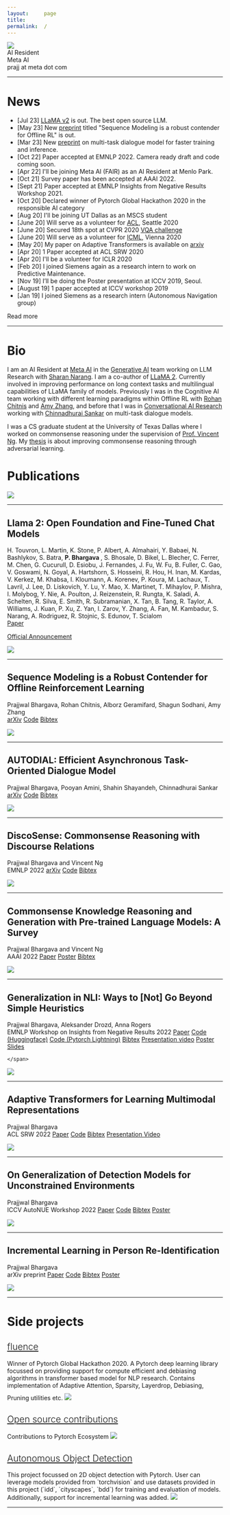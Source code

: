 ```yaml
---
layout:     page
title:
permalink:  /
---
```


<div class="row">
    <div class="col-sm-6 col-xs-12">
        <img src="/img/cover2.jpg">
    </div>
    <div class="col-sm-6 col-xs-12" style="margin-bottom: 0;">
        AI Resident<br>
        Meta AI<br>
        prajj at meta dot com
    </div>
</div>
<hr>

<a name="/news"></a>

# News
* [Jul 23] [LLaMA v2](https://ai.meta.com/llama/) is out. The best open source LLM. 
* [May 23] New [preprint](https://arxiv.org/abs/2305.14550) titled "Sequence Modeling is a robust contender for Offline RL" is out.
* [Mar 23] New [preprint](https://arxiv.org/abs/2303.06245) on multi-task dialogue model for faster training and inference.
* [Oct 22] Paper accepted at EMNLP 2022. Camera ready draft and code coming soon.
* [Apr 22] I'll be joining Meta AI (FAIR) as an AI Resident at Menlo Park.
* [Oct 21]  Survey paper has been accepted at AAAI 2022.
* [Sept 21] Paper accepted at EMNLP Insights from Negative Results Workshop 2021.
* [Oct 20] Declared winner of Pytorch Global Hackathon 2020 in the responsible AI category
* [Aug 20] I'll be joining UT Dallas as an MSCS student
* [June 20] Will serve as a volunteer for [ACL](https://acl2020.org/), Seattle 2020
* [June 20] Secured 18th spot at CVPR 2020 [VQA challenge](https://visualqa.org/roe)
* [June 20] Will serve as a volunteer for [ICML](https://icml.cc/Conferences/2020), Vienna 2020
* [May 20] My paper on Adaptive Transformers is available on [arxiv](https://arxiv.org/abs/2005.07486)
* [Apr 20] 1 Paper accepted at ACL SRW 2020
* [Apr 20] I'll be a volunteer for ICLR 2020
* [Feb 20] I joined Siemens again as a research intern to work on Predictive Maintenance.
* [Nov 19] I’ll be doing the Poster presentation at ICCV 2019, Seoul.
* [August 19] 1 paper accepted at ICCV workshop 2019
* [Jan 19] I joined Siemens as a research intern (Autonomous Navigation group)

<div id="read-more-button">
    <a nohref>Read more</a>
</div>

<hr>

<a name="/bio"></a>

# Bio

I am an AI Resident at [Meta AI](https://ai.facebook.com) in the [Generative AI](https://ai.facebook.com/blog/large-language-model-llama-meta-ai/) team working on LLM Research with [Sharan Narang](https://scholar.google.com/citations?user=CWOixywAAAAJ&hl=en). I am a co-author of [LLaMA 2](https://ai.meta.com/llama/). Currently involved in improving performance on long context tasks and multilingual capabilities of LLaMA family of models. Previously I was in the Cognitive AI team working with different learning paradigms within Offline RL with [Rohan Chitnis](https://rohanchitnis.com) and [Amy Zhang](https://amyzhang.github.io), and before that I was in [Conversational AI Research](https://ai.facebook.com/research/conversational-ai/) working with [Chinnadhurai Sankar](https://chinnadhurai.github.io) on multi-task dialogue models.

I was a CS graduate student at the University of Texas Dallas where I worked on commonsense reasoning under the supervision of [Prof. Vincent Ng](http://www.hlt.utdallas.edu/~vince/). My [thesis](https://libtreasures.utdallas.edu/handle/10735.1/9511) is about improving commonsense reasoning through adversarial learning.

<a name="/publications"></a>

# Publications

<a name="/llama-v2"></a>


<img src="https://raw.githubusercontent.com/prajjwal1/prajjwal1.github.io/master/llama.png">
<hr>
<h2 class="pubt">Llama 2: Open Foundation and Fine-Tuned Chat Models</h2>
<p class="pubd">
    <span class="authors">H. Touvron, L. Martin, K. Stone, P. Albert, A. Almahairi, Y. Babaei, N. Bashlykov, S. Batra, <b> P. Bhargava </b>, S. Bhosale, D. Bikel, L. Blecher, C. Ferrer, M. Chen, G. Cucurull, D. Esiobu, J. Fernandes, J. Fu, W. Fu, B. Fuller, C. Gao, V. Goswami, N. Goyal, A. Hartshorn, S. Hosseini, R. Hou, H. Inan, M. Kardas, V. Kerkez, M. Khabsa, I. Kloumann, A. Korenev, P. Koura, M. Lachaux, T. Lavril, J. Lee, D. Liskovich, Y. Lu, Y. Mao, X. Martinet, T. Mihaylov, P. Mishra, I. Molybog, Y. Nie,
A. Poulton, J. Reizenstein, R. Rungta, K. Saladi, A. Schelten, R. Silva, E. Smith, R. Subramanian,
X. Tan, B. Tang, R. Taylor, A. Williams, J. Kuan, P. Xu, Z. Yan, I. Zarov, Y. Zhang, A. Fan,
M. Kambadur, S. Narang, A. Rodriguez, R. Stojnic, S. Edunov, T. Scialom
    </span><br>
<!--     <span class="conf">arXiv 2023</span> -->
    <span class="conf"></span>
    <span class="links">
        <a target="_blank" href="https://scontent.fdel27-1.fna.fbcdn.net/v/t39.2365-6/10000000_663429262362723_1696968207443577320_n.pdf?_nc_cat=101&ccb=1-7&_nc_sid=3c67a6&_nc_ohc=5ol-jUSglG4AX9RYNqm&_nc_ht=scontent.fdel27-1.fna&oh=00_AfBGfzkT1sNcwm_Zy5vT11lUdJWUU7YqAvzQlIPK1ymmdw&oe=64BBB691">Paper</a>

<a target="_blank" href="https://ai.meta.com/llama/">Official Announcement</a>

<!--         <a target="_blank" href="https://github.com/prajjwal1/prajjwal1.github.io/raw/master/img/seq_model_offline_rl/seq_model_offline_rl.png">Poster</a> -->
<!--         <a target="_blank" href="https://github.com/prajjwal1/rl_paradigms">Code</a> -->
<!-- <a target="_blank" href="https://raw.githubusercontent.com/prajjwal1/prajjwal1.github.io/master/bibtex/seq_model_offline_rl.bib">Bibtex</a> -->
</span>
</p>
<img src="/img/seq_model_offline_rl/seq_model_offline_rl.png">
<hr>

<a name="/seq-model-offline-rl"></a>
<h2 class="pubt">Sequence Modeling is a Robust Contender for Offline Reinforcement Learning</h2>
<p class="pubd">
    <span class="authors">Prajjwal Bhargava, Rohan Chitnis, Alborz Geramifard, Shagun Sodhani, Amy Zhang </span><br>
<!--     <span class="conf">arXiv 2023</span> -->
    <span class="conf"></span>
    <span class="links">
        <a target="_blank" href="https://arxiv.org/abs/2305.14550">arXiv</a>
<!--         <a target="_blank" href="https://github.com/prajjwal1/prajjwal1.github.io/raw/master/img/seq_model_offline_rl/seq_model_offline_rl.png">Poster</a> -->
        <a target="_blank" href="https://github.com/prajjwal1/rl_paradigms">Code</a>
<a target="_blank" href="https://raw.githubusercontent.com/prajjwal1/prajjwal1.github.io/master/bibtex/seq_model_offline_rl.bib">Bibtex</a>
    </span>
</p>
<img src="/img/seq_model_offline_rl/seq_model_offline_rl.png">
<hr>

<a name="/autodial"></a>
<h2 class="pubt">AUTODIAL: Efficient Asynchronous Task-Oriented Dialogue Model</h2>
<p class="pubd">
    <span class="authors">Prajjwal Bhargava, Pooyan Amini, Shahin Shayandeh, Chinnadhurai Sankar </span><br>
<!--     <span class="conf">EMNLP 2022</span> -->
    <span class="conf"></span>
    <span class="links">
        <a target="_blank" href="https://arxiv.org/abs/2303.06245">arXiv</a>
<!--         <a target="_blank" href="https://github.com/prajjwal1/prajjwal1.github.io/raw/master/img/emnlp_22/af.png">Poster</a> -->
        <a target="_blank" href="https://github.com/prajjwal1/autodial">Code</a>
<a target="_blank" href="https://raw.githubusercontent.com/prajjwal1/prajjwal1.github.io/master/bibtex/autodial.bib">Bibtex</a>
    </span>
</p>
<img src="/img/autodial/autodial.png">
<hr>




<a name="/discosense"></a>
<h2 class="pubt">DiscoSense: Commonsense Reasoning with Discourse Relations</h2>
<p class="pubd">
    <span class="authors">Prajjwal Bhargava and Vincent Ng</span><br>
    <span class="conf">EMNLP 2022</span>
    <span class="conf"></span>
    <span class="links">
        <a target="_blank" href="https://arxiv.org/abs/2210.12478">arXiv</a>
<!--         <a target="_blank" href="https://github.com/prajjwal1/prajjwal1.github.io/raw/master/img/emnlp_22/af.png">Poster</a> -->
        <a target="_blank" href="https://github.com/prajjwal1/discosense">Code</a>
<a target="_blank" href="https://raw.githubusercontent.com/prajjwal1/prajjwal1.github.io/master/bibtex/discosense.bib">Bibtex</a>
    </span>
</p>
<img src="/img/emnlp_22/af.png">
<hr>

<a name="/commonsense-survey"></a>
<h2 class="pubt">Commonsense Knowledge Reasoning and Generation with Pre-trained Language Models: A Survey</h2>
<p class="pubd">
    <span class="authors">Prajjwal Bhargava and Vincent Ng</span><br>
    <span class="conf">AAAI 2022</span>
    <span class="conf"></span>
    <span class="links">
        <a target="_blank" href="https://arxiv.org/abs/2201.12438">Paper</a>
        <a target="_blank" href="https://github.com/prajjwal1/prajjwal1.github.io/raw/master/research/aaai-22/survey_poster.pdf">Poster</a>
        <a target="_blank" href="https://raw.githubusercontent.com/prajjwal1/prajjwal1.github.io/master/bibtex/commonsense_survey_aaai_22.bib">Bibtex</a>
    </span>
</p>
<img src="/img/survey/probe.png">
<hr>

<a name="/generalization-nli"></a>
<h2 class="pubt">Generalization in NLI: Ways to [Not] Go Beyond Simple Heuristics</h2>
<p class="pubd">
    <span class="authors">Prajjwal Bhargava, Aleksander Drozd, Anna Rogers</span><br>
    <span class="conf">EMNLP Workshop on Insights from Negative Results 2022</span>
    <span class="links">
        <a target="_blank" href="https://arxiv.org/abs/2110.01518">Paper</a>
        <a target="_blank" href="https://github.com/prajjwal1/generalize_lm_nli">Code (Huggingface)</a>
        <a target="_blank" href="https://github.com/vecto-ai/langmo">Code (Pytorch Lightning)</a>
        <a target="_blank" href="https://raw.githubusercontent.com/prajjwal1/prajjwal1.github.io/master/bibtex/generalize_lm_nli.bib">Bibtex</a>
        <a target="_blank" href="https://aclanthology.org/2021.insights-1.18.mp4">Presentation video</a>
        <a target="_blank" href="https://github.com/prajjwal1/prajjwal1.github.io/raw/master/research/emnlp-21/NLI_Generalization_EMNLP_Poster.pdf">Poster</a>
        <a target="_blank" href="https://github.com/prajjwal1/prajjwal1.github.io/raw/master/research/emnlp-21/chinese_room_presentation.pdf">Slides</a>

    </span>
</p>
<img src="/img/generalization_nli/MNLI_roberta-large.png">
<hr>

<a name="/adaptive"></a>
<h2 class="pubt">Adaptive Transformers for Learning Multimodal Representations</h2>
<p class="pubd">
    <span class="authors">Prajjwal Bhargava</span><br>
    <span class="conf">ACL SRW 2022</span>
    <span class="links">
        <a target="_blank" href="https://arxiv.org/abs/2005.07486">Paper</a>
        <a target="_blank" href="https://github.com/prajjwal1/adaptive_transformer">Code</a>
        <a target="_blank" href="https://raw.githubusercontent.com/prajjwal1/prajjwal1.github.io/master/bibtex/adaptive_transformer.bib">Bibtex</a>
        <a target="_blank" href="http://slideslive.com/38928637">Presentation Video</a>
    </span>
</p>
<img src="/img/adaptive/alpha.png">
<hr>

<a name="/detection"></a>
<h2 class="pubt">On Generalization of Detection Models for Unconstrained Environments</h2>
<p class="pubd">
    <span class="authors">Prajjwal Bhargava</span><br>
    <span class="conf">ICCV AutoNUE Workshop 2022</span>
    <span class="links">
        <a target="_blank" href="https://arxiv.org/abs/1909.13080">Paper</a>
        <a target="_blank" href="https://github.com/prajjwal1/autonomous-object-detection">Code</a>
        <a target="_blank" href="https://raw.githubusercontent.com/prajjwal1/prajjwal1.github.io/master/bibtex/gen_detection_models_iccvw19.bib">Bibtex</a>
        <a target="_blank" href="https://docs.google.com/presentation/d/1q6alY-5pRsJ2ys_402dhEOG0pVKk1VElDbegcXFFzoA/edit?usp=drivesdk">Poster</a>
    </span>
</p>
<img src="/img/detection/pipeline.png">
<hr>

<a name="/incremental"></a>
<h2 class="pubt">Incremental Learning in Person Re-Identification</h2>
<p class="pubd">
    <span class="authors">Prajjwal Bhargava</span><br>
    <span class="conf">arXiv preprint</span>
    <span class="links">
        <a target="_blank" href="https://arxiv.org/abs/1909.13080">Paper</a>
        <a target="_blank" href="https://github.com/prajjwal1/autonomous-object-detection">Code</a>
        <a target="_blank" href="https://raw.githubusercontent.com/prajjwal1/prajjwal1.github.io/master/bibtex/gen_detection_models_iccvw19.bib">Bibtex</a>
        <a target="_blank" href="https://docs.google.com/presentation/d/1q6alY-5pRsJ2ys_402dhEOG0pVKk1VElDbegcXFFzoA/edit?usp=drivesdk">Poster</a>
    </span>
</p>
<img src="/img/incremental/our_arch.png">
<hr>

<a name="/projects"></a>

# Side projects

<div class="row">
    <div class="col-sm-12">
        <h2 class="talkt" style="font-weight:300;"><a target="_blank" href="http://github.com/prajjwal1/fluence">fluence</a></h2>
        <p class="talkd">
            Winner of Pytorch Global Hackathon 2020. A Pytorch deep learning library focussed on
            providing support for compute efficient and debiasing algorithms in transformer based
            model for NLP research. Contains implementation of Adaptive Attention, Sparsity, Layerdrop,
            Debiasing, Pruning utilities etc.
            <a target="_blank" href="http://github.com/prajjwal1/fluence"><img style="margin-top: 10px;" src="/img/projects/fluence.png"></a>
        </p>
    </div>
</div>


<div class="row">
    <div class="col-sm-12">
        <h2 class="talkt" style="font-weight:300;"><a target="_blank" href="/open-source">Open source contributions</a></h2>
        <p class="talkd">
                        Contributions to Pytorch Ecosystem
            <a target="_blank" href="/open-source"><img class="project-img" src="/img/projects/hf_pytorch.png"></a>
        </p>
    </div>
</div>


<div class="row">
    <div class="col-sm-12">
        <h2 class="talkt" style="font-weight:300;"><a target="_blank" href="https://github.com/prajjwal1/autonomous-object-detection">Autonomous Object Detection</a></h2>
        <p class="talkd">
            This project focussed on 2D object detection with Pytorch.
            User can leverage models provided from `torchvision` and use datasets provided in this project (`idd`, `cityscapes`, `bdd`)
            for training and evaluation of models. Additionally, support for incremental learning was added.
            <a target="_blank" href="https://github.com/prajjwal1/autonomous-object-detection"><img src="/img/projects/baseline_preds.png"></a>
        </p>
    </div>
</div>

<script src="/js/jquery.min.js"></script>
<script type="text/javascript">
    $('ul:gt(0) li:gt(12)').hide();
    $('#read-more-button > a').click(function() {
        $('ul:gt(0) li:gt(12)').show();
        $('#read-more-button').hide();
    });
</script>

---
